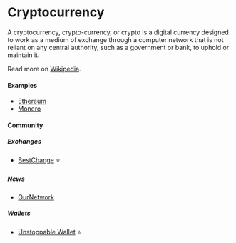 # Cryptocurrency

A cryptocurrency, crypto-currency, or crypto is a digital currency designed to work as a medium of exchange through a computer network that is not reliant on any central authority, such as a government or bank, to uphold or maintain it.

Read more on [Wikipedia](https://en.wikipedia.org/wiki/Cryptocurrency).

#### Examples
- [Ethereum](ethereum.md)
- [Monero](monero.md)

#### Community

##### Exchanges
- [BestChange](https://www.bestchange.ru) ⭐

##### News
- [OurNetwork](https://ournetwork.substack.com)

##### Wallets
- [Unstoppable Wallet](https://unstoppable.money) ⭐
